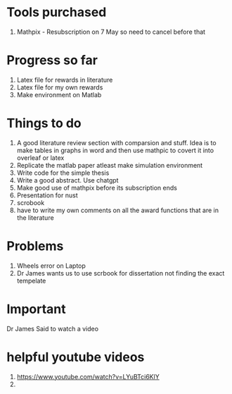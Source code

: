 # Tools purchased
1. Mathpix - Resubscription on 7 May so need to cancel before that

# Progress so far
1. Latex file for rewards in literature
2. Latex file for my own rewards
3. Make environment on Matlab

# Things to do
1. A good literature review section with comparsion and stuff. Idea is to make tables in graphs in word and then use mathpic to covert it into overleaf or latex
2. Replicate the matlab paper atleast make simulation environment
3. Write code for the simple thesis
4. Write a good abstract. Use chatgpt
5. Make good use of mathpix before its subscription ends
6. Presentation for nust
7. scrobook
8. have to write my own comments on all the award functions that are in the literature 

# Problems
1. Wheels error on Laptop
2. Dr James wants us to use scrbook for dissertation not finding the exact tempelate 

# Important 
 Dr James Said to watch a video 

# helpful youtube videos 

1. https://www.youtube.com/watch?v=LYuBTci6KlY
2. 
